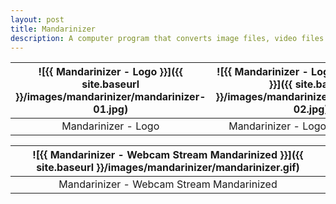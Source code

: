 ```yaml
---
layout: post
title: Mandarinizer
description: A computer program that converts image files, video files or live webcam streams to Mandarin Chinese characters and/or any other characters.
---
```


![{{ Mandarinizer - Logo }}]({{ site.baseurl }}/images/mandarinizer/mandarinizer-01.jpg) | ![{{ Mandarinizer - Logo Mandarinized }}]({{ site.baseurl }}/images/mandarinizer/mandarinizer-02.jpg) |
:----------: | :----------:
Mandarinizer - Logo | Mandarinizer - Logo Mandarinized

![{{ Mandarinizer - Webcam Stream Mandarinized }}]({{ site.baseurl }}/images/mandarinizer/mandarinizer.gif) |
:----------: |
Mandarinizer - Webcam Stream Mandarinized |
